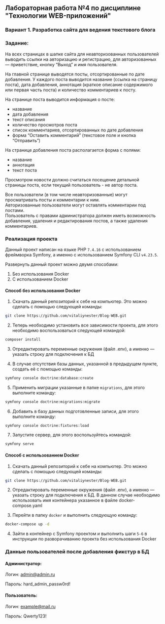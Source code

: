 ## Лабораторная работа №4 по дисциплине "Технологии WEB-приложений"

### Вариант 1. Разработка сайта для ведения текстового блога

### Задание:

На всех страницах в шапке сайта для неавторизованных пользователей выводить ссылки на авторизацию и регистрацию, для
авторизованных — приветствие, кнопку “Выход” и имя пользователя.

На главной странице выводятся посты, отсортированные по дате добавления. У каждого поста выводится название (ссылка на
страницу поста), дата добавления, аннотация (краткое описание содержимого или первая часть поста) и количество
комментариев к посту.

На странице поста выводится информация о посте:

- название
- дата добавления
- текст описания
- количество просмотров поста
- список комментариев, отсортированных по дате добавления
- форма “Оставить комментарий” (текстовое поле и кнопка “Отправить”)

На странице добавления поста располагается форма с полями:

- название
- аннотация
- текст поста

Просмотром новости должно считаться посещение детальной страницы поста, если текущий пользователь - не автор поста.

Все пользователи (в том числе неавторизованные) могут просматривать посты и комментарии к ним.<br>
Авторизованные пользователи могут оставлять комментарии под постами.<br>
Пользователь с правами администратора должен иметь возможность добавления, удаления и редактирования постов, а также
удаления комментариев.

### Реализация проекта

Данный проект написан на языке PHP `7.4.16` с использованием фреймворка Symfony, а именно с использованием Symfony
CLI `v4.23.5`.

Развернуть данный проект можно двумя способами:

1) Без использования Docker
2) С использованием Docker

#### Способ без использования Docker

1) Скачать данный репозиторий к себе на компьютер. Это можно сделать с помощью следующей команды:

```bash
git clone https://github.com/vitaliynester/Blog-WEB.git
```

2) Теперь необходимо установить все зависимости проекта, для этого необходимо воспользоваться следующей командой:

```bash
composer install
```

3) Отредактировать переменные окружения (файл .env), а именно — указать строку для подключения к БД

4) В случае отсутствия базы данных, указанной в предыдущем пункте, создать её с помощью команды:

```bash
symfony console doctrine:database:create
```

5) Применить миграции указанные в папке `migrations`, для этого выполните команду:

```bash
symfony console doctrine:migrations:migrate
```   

6) Добавить в базу данных подготовленные записи, для этого выполните команду:

```bash
symfony console doctrine:fixtures:load
```

7) Запустите сервер, для этого воспользуйтесь командой:

```bash
symfony serve
```

#### Способ с использованием Docker

1) Скачать данный репозиторий к себе на компьютер. Это можно сделать с помощью следующей команды:

```bash
git clone https://github.com/vitaliynester/Blog-WEB.git
```

2) Отредактировать переменные окружения (файл .env), а именно — указать строку для подключения к БД. В данном случае
   необходимо использовать имя контейнера указанное в файле docker-compose.yaml


3) Перейти в папку `docker` и выполнить следующую команду:

```bash
docker-compose up -d
```

4) Зайти в контейнер с Symfony проектом и выполнить шаги `5-6` в инструкции по разворачиванию проекта без использования
   Docker

### Данные пользователей после добавления фикстур в БД

#### Администратор:

Логин: admin@admin.ru

Пароль: hard_admin_passw0rd!

#### Пользователь:

Логин: example@mail.ru

Пароль: Qwerty123!